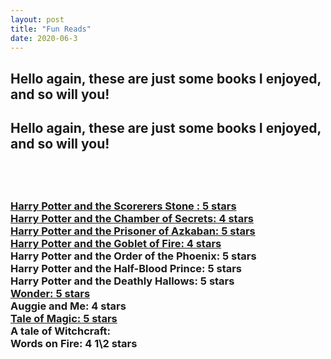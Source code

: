 ```yaml
---
layout: post
title: "Fun Reads"
date: 2020-06-3
---
```

<div class="blurb">
	<h2>Hello again, these are just some books
I enjoyed, and so will you!<h2>
</div><!-- /.blurb -->
	<style>
	h2 {
	    color:rgb(5, 143, 255));
		}
	</style>
    
<body>
<h2>Hello again, these are just some books
I enjoyed, and so will you!<h2> <br>
  



<h3> <a href="https://www.amazon.com/Harry-Potter-Sorcerers-Stone-Large/dp/0786222727/ref=sr_1_1_sspa?dchild=1&keywords=harry+potter+book+1&qid=1600909065&sr=8-1-spons&psc=1&spLa=ZW5jcnlwdGVkUXVhbGlmaWVyPUExTDlWM1pQMVMxMUNBJmVuY3J5cHRlZElkPUEwNzk5MTkzMUFYV0hQWFdKVUVHMSZlbmNyeXB0ZWRBZElkPUEwOTg3NTE0MTVRU1hNM1RBUEhHViZ3aWRnZXROYW1lPXNwX2F0ZiZhY3Rpb249Y2xpY2tSZWRpcmVjdCZkb05vdExvZ0NsaWNrPXRydWU=">Harry Potter and the Scorerers Stone  : 5 stars </a> <br>
<a href="https://www.amazon.com/Rowling-Chamber-Secrets-Jul-1999-Hardcover/dp/B01GWS428E/ref=sr_1_6?dchild=1&keywords=harry+potter+book+2&qid=1600909104&sr=8-6">Harry Potter and the Chamber of Secrets: 4 stars </a> <br>
<a href="https://www.amazon.com/Harry-Potter-Prisoner-Azkaban-Book/dp/B017V4NTFA/ref=sr_1_1?dchild=1&keywords=harry+potter+book+3&qid=1600909152&sr=8-1">Harry Potter and the Prisoner of Azkaban: 5 stars </a> <br>
<a href="https://www.amazon.com/s?k=harry+potter+book+4&i=audible&ref=nb_sb_noss_2">Harry Potter and the Goblet of Fire: 4 stars </a> <br>
Harry Potter and the Order of the Phoenix: 5 stars <br>
Harry Potter and the Half-Blood Prince: 5 stars <br>
  Harry Potter and the Deathly Hallows: 5 stars <br> 
    <a href="https://www.amazon.com/Wonder-R-J-Palacio/dp/0375869026">Wonder: 5 stars <br> </a>
Auggie and Me: 4 stars <br>
<a href="https://www.amazon.com/Tale-Magic/dp/0316523518/ref=pd_sbs_14_1/144-3793920-5857068?_encoding=UTF8&pd_rd_i=0316523518&pd_rd_r=e7f2de45-e7ea-48a8-8633-ca95cdfd616e&pd_rd">Tale of Magic: 5 stars <br> </a>
A tale of Witchcraft:<br>
 <div class="blurb">
 Words on Fire: 4 1\2 stars <br> <h3>
  </body>
  <html>
  
